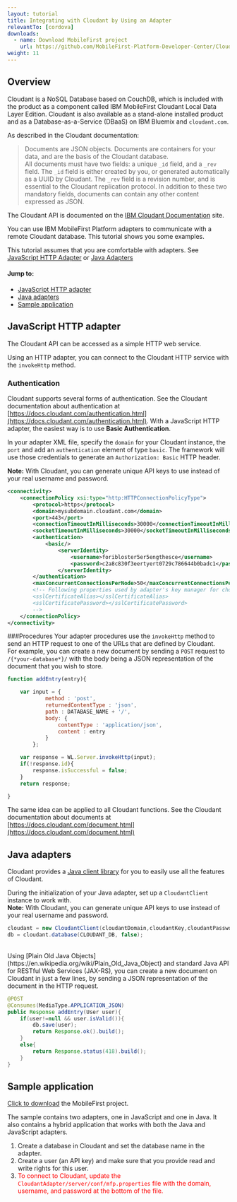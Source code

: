 ```yaml
---
layout: tutorial
title: Integrating with Cloudant by Using an Adapter
relevantTo: [cordova]
downloads:
  - name: Download MobileFirst project
    url: https://github.com/MobileFirst-Platform-Developer-Center/CloudantAdapter
weight: 11
---
```

## Overview
Cloudant is a NoSQL Database based on CouchDB, which is included with the product as a component called IBM MobileFirst Cloudant Local Data Layer Edition. Cloudant is also available as a stand-alone installed product and as a Database-as-a-Service (DBaaS) on IBM Bluemix and `cloudant.com`.

As described in the Cloudant documentation:
> Documents are JSON objects. Documents are containers for your data, and are the basis of the Cloudant database.  
All documents must have two fields: a unique `_id` field, and a `_rev` field. The `_id` field is either created by you, or generated automatically as a UUID by Cloudant. The `_rev` field is a revision number, and is essential to the Cloudant replication protocol. In addition to these two mandatory fields, documents can contain any other content expressed as JSON.

The Cloudant API is documented on the [IBM Cloudant Documentation](https://docs.cloudant.com/index.html) site.

You can use IBM MobileFirst Platform adapters to communicate with a remote Cloudant database. This tutorial shows you some examples.

This tutorial assumes that you are comfortable with adapters. See [JavaScript HTTP Adapter](../creating-adapters/javascript-adapters/js-http-adapter) or [Java Adapters](../creating-adapters/java-adapters)

#### Jump to:
* [JavaScript HTTP adapter](#javascript-http-adapter)
* [Java adapters](#java-adapters)
* [Sample application](#sample-application)


## JavaScript HTTP adapter
The Cloudant API can be accessed as a simple HTTP web service.

Using an HTTP adapter, you can connect to the Cloudant HTTP service with the `invokeHttp` method.

### Authentication
Cloudant supports several forms of authentication. See the Cloudant documentation about authentication at [https://docs.cloudant.com/authentication.html](https://docs.cloudant.com/authentication.html). With a JavaScript HTTP adapter, the easiest way is to use **Basic Authentication**.

In your adapter XML file, specify the `domain` for your Cloudant instance, the `port` and add an `authentication` element of type `basic`. The framework will use those credentials to generate an `Authorization: Basic` HTTP header.

**Note:** With Cloudant, you can generate unique API keys to use instead of your real username and password.

```xml
<connectivity>
    <connectionPolicy xsi:type="http:HTTPConnectionPolicyType">
        <protocol>https</protocol>
        <domain>mysubdomain.cloudant.com</domain>
        <port>443</port>   
        <connectionTimeoutInMilliseconds>30000</connectionTimeoutInMilliseconds>
        <socketTimeoutInMilliseconds>30000</socketTimeoutInMilliseconds>
        <authentication>
            <basic/>
                <serverIdentity>
                    <username>foribloster5er5engthesce</username>
                    <password>c2a8c830f3eertyert0729c786644b0badc1</password>
                </serverIdentity>
        </authentication>
        <maxConcurrentConnectionsPerNode>50</maxConcurrentConnectionsPerNode>
        <!-- Following properties used by adapter's key manager for choosing specific certificate from key store
        <sslCertificateAlias></sslCertificateAlias>
        <sslCertificatePassword></sslCertificatePassword>
        -->     
    </connectionPolicy>
</connectivity>
```

###Procedures
Your adapter procedures use the `invokeHttp` method to send an HTTP request to one of the URLs that are defined by Cloudant.  
For example, you can create a new document by sending a `POST` request to `/{*your-database*}/` with the body being a JSON representation of the document that you wish to store.

```js
function addEntry(entry){

    var input = {
            method : 'post',
            returnedContentType : 'json',
            path : DATABASE_NAME + '/',
            body: {
                contentType : 'application/json',        
                content : entry
            }
        };

    var response = WL.Server.invokeHttp(input);
    if(!response.id){
        response.isSuccessful = false;
    }
    return response;

}
```

The same idea can be applied to all Cloudant functions. See the Cloudant documentation about documents at [https://docs.cloudant.com/document.html](https://docs.cloudant.com/document.html)

## Java adapters
Cloudant provides a [Java client library](https://github.com/cloudant/java-cloudant) for you to easily use all the features of Cloudant.

During the initialization of your Java adapter, set up a `CloudantClient` instance to work with.  
**Note:** With Cloudant, you can generate unique API keys to use instead of your real username and password.

```java
cloudant = new CloudantClient(cloudantDomain,cloudantKey,cloudantPassword);
db = cloudant.database(CLOUDANT_DB, false);
```
<br/>
Using [Plain Old Java Objects](https://en.wikipedia.org/wiki/Plain_Old_Java_Object) and standard Java API for RESTful Web Services (JAX-RS), you can create a new document on Cloudant in just a few lines, by sending a JSON representation of the document in the HTTP request.

```java
@POST
@Consumes(MediaType.APPLICATION_JSON)
public Response addEntry(User user){
    if(user!=null && user.isValid()){
        db.save(user);
        return Response.ok().build();
    }
    else{
        return Response.status(418).build();
    }
}
```

## Sample application
[Click to download](https://github.com/MobileFirst-Platform-Developer-Center/CloudantAdapter) the MobileFirst project.

The sample contains two adapters, one in JavaScript and one in Java. It also contains a hybrid application that works with both the Java and JavaScript adapters.

1. Create a database in Cloudant and set the database name in the adapter.
2. Create a user (an API key) and make sure that you provide read and write rights for this user.
3. <span style="color:red"> To connect to Cloudant, update the `CloudantAdapter/server/conf/mfp.properties` file with the domain, username, and password at the bottom of the file.</span>
